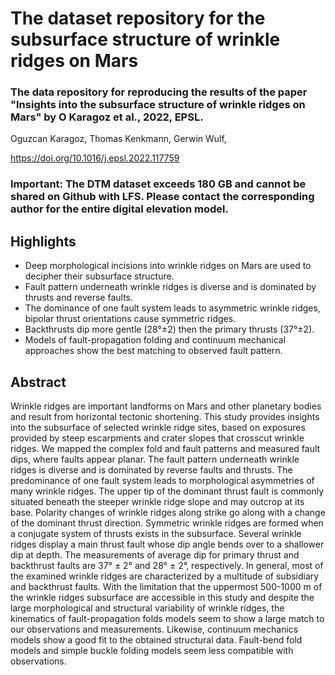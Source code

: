 # The dataset repository for the subsurface structure of wrinkle ridges on Mars
### The data repository for reproducing the results of the paper "Insights into the subsurface structure of wrinkle ridges on Mars" by O Karagoz et al., 2022, EPSL.

Oguzcan Karagoz, Thomas Kenkmann, Gerwin Wulf,

https://doi.org/10.1016/j.epsl.2022.117759

### Important: The DTM dataset exceeds 180 GB and cannot be shared on Github with LFS. Please contact the corresponding author for the entire digital elevation model.

## Highlights
- Deep morphological incisions into wrinkle ridges on Mars are used to decipher their subsurface structure.
- Fault pattern underneath wrinkle ridges is diverse and is dominated by thrusts and reverse faults.
- The dominance of one fault system leads to asymmetric wrinkle ridges, bipolar thrust orientations cause symmetric ridges.
- Backthrusts dip more gentle (28°±2) then the primary thrusts (37°±2).
- Models of fault-propagation folding and continuum mechanical approaches show the best matching to observed fault pattern.
## Abstract
Wrinkle ridges are important landforms on Mars and other planetary bodies and result from horizontal tectonic shortening. This study provides insights into the subsurface of selected wrinkle ridge sites, based on exposures provided by steep escarpments and crater slopes that crosscut wrinkle ridges. We mapped the complex fold and fault patterns and measured fault dips, where faults appear planar. The fault pattern underneath wrinkle ridges is diverse and is dominated by reverse faults and thrusts. The predominance of one fault system leads to morphological asymmetries of many wrinkle ridges. The upper tip of the dominant thrust fault is commonly situated beneath the steeper wrinkle ridge slope and may outcrop at its base. Polarity changes of wrinkle ridges along strike go along with a change of the dominant thrust direction. Symmetric wrinkle ridges are formed when a conjugate system of thrusts exists in the subsurface. Several wrinkle ridges display a main thrust fault whose dip angle bends over to a shallower dip at depth. The measurements of average dip for primary thrust and backthrust faults are 37° ± 2° and 28° ± 2°, respectively. In general, most of the examined wrinkle ridges are characterized by a multitude of subsidiary and backthrust faults. With the limitation that the uppermost 500-1000 m of the wrinkle ridges subsurface are accessible in this study and despite the large morphological and structural variability of wrinkle ridges, the kinematics of fault-propagation folds models seem to show a large match to our observations and measurements. Likewise, continuum mechanics models show a good fit to the obtained structural data. Fault-bend fold models and simple buckle folding models seem less compatible with observations.
